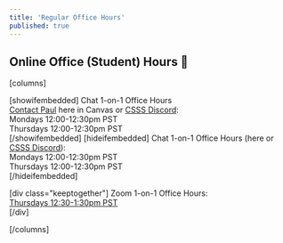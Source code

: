 ```yaml
---
title: 'Regular Office Hours'
published: true
---
```


## Online Office (Student) Hours 🏫

[columns]

[showifembedded]
Chat 1-on-1 Office Hours  
[Contact Paul](https://canvas.sfu.ca/courses/56304/external_tools/14724) here in Canvas or [CSSS Discord](https://t.co/GZQUc6iVjS):   
Mondays 12:00-12:30pm PST  
Thursdays 12:00-12:30pm PST  
[/showifembedded]
[hideifembedded]
Chat 1-on-1 Office Hours (here or [CSSS Discord](https://t.co/GZQUc6iVjS)):  
Mondays 12:00-12:30pm PST  
Thursdays 12:00-12:30pm PST  
[/hideifembedded]


[div class="keeptogether"]
Zoom 1-on-1 Office Hours:  
[Thursdays 12:30-1:30pm PST](https://www2.cs.sfu.ca/CourseCentral/363/paulh/1-on-1-office-hours/)  
[/div]

[/columns]
